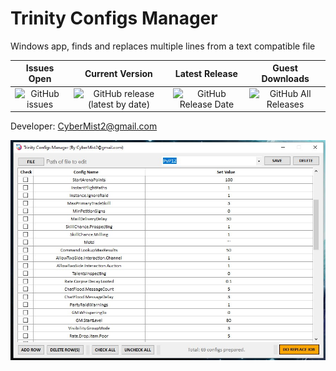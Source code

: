 # Trinity Configs Manager
Windows app, finds and replaces multiple lines from a text compatible file

| Issues Open | Current Version | Latest Release | Guest Downloads |
|:-------------:|:-------------:|:-------------:|:-------------:|
| ![GitHub issues](https://img.shields.io/github/issues-raw/CyberMist2/TrinityConfigsManager) | ![GitHub release (latest by date)](https://img.shields.io/github/v/release/CyberMist2/TrinityConfigsManager?label=Version) | ![GitHub Release Date](https://img.shields.io/github/release-date/CyberMist2/TrinityConfigsManager?label=Latest%20Release&logo=travis) | ![GitHub All Releases](https://img.shields.io/github/downloads/CyberMist2/TrinityConfigsManager/total?label=Total%20Downloads) |

Developer: CyberMist2@gmail.com

![LFAR APP](screenshot.jpg)
